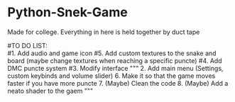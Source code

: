 # Python-Snek-Game
Made for college. Everything in here is held together by duct tape

<p>#TO DO LIST:<br>
#1. Add audio and game icon
#5. Add custom textures to the snake and board (maybe change textures when reaching a specific puncte)
#4. Add DMC puncte system
#3. Modify interface
"""
2. Add main menu (Settings, custom keybinds and volume slider)
6. Make it so that the game moves faster if you have more puncte
7. (Maybe) Clean the code
8. (Maybe) Add a neato shader to the gaem
"""
